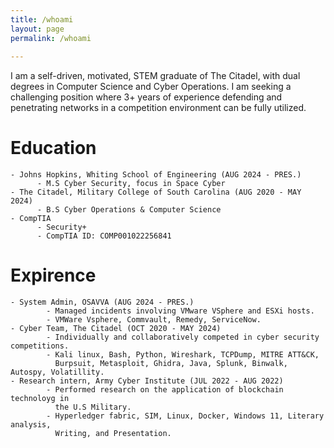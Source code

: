 ```yaml
---
title: /whoami
layout: page
permalink: /whoami
    
---
```


I am a self-driven, motivated, STEM graduate of The Citadel, with dual degrees in Computer Science and Cyber Operations. I am seeking a challenging position where 3+ years of experience defending and penetrating networks in a competition environment can be fully utilized.


# Education 
```
- Johns Hopkins, Whiting School of Engineering (AUG 2024 - PRES.)
      - M.S Cyber Security, focus in Space Cyber
- The Citadel, Military College of South Carolina (AUG 2020 - MAY 2024)
      - B.S Cyber Operations & Computer Science
- CompTIA
      - Security+
      - CompTIA ID: COMP001022256841
```
# Expirence
```
- System Admin, OSAVVA (AUG 2024 - PRES.)
        - Managed incidents involving VMware VSphere and ESXi hosts.
        - VMWare Vsphere, Commvault, Remedy, ServiceNow.  
- Cyber Team, The Citadel (OCT 2020 - MAY 2024)
        - Individually and collaboratively competed in cyber security competitions.
        - Kali linux, Bash, Python, Wireshark, TCPDump, MITRE ATT&CK,
          Burpsuit, Metasploit, Ghidra, Java, Splunk, Binwalk, Autospy, Volatillity.
- Research intern, Army Cyber Institute (JUL 2022 - AUG 2022)
        - Performed research on the application of blockchain technoloyg in
          the U.S Military.
        - Hyperledger fabric, SIM, Linux, Docker, Windows 11, Literary analysis,
          Writing, and Presentation.
```

